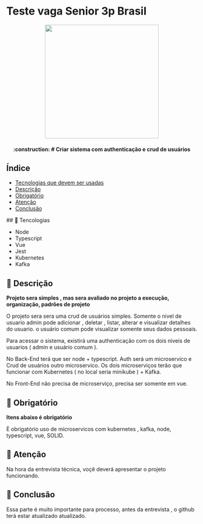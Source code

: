 # Teste vaga Senior 3p Brasil

<p align="center">
<img width="300" src="https://3pbrasil.com.br/wp-content/uploads/2020/06/logo_3pbrasil_dark_v2.svg"/>
</p>


<h4 align="center"> 
    :construction:  # Criar sistema com authenticação e crud de usuários
</h4>

## Índice 

* [Tecnologias que devem ser usadas](#tecnologias)
* [Descrição](#descricao)
* [Obrigatório](#obrigatorio)
* [Atenção](#atenco)
* [Conclusão](#conclusao)

<div id="tecnologias" >
## 🚀 Tencologias

* Node
* Typescript
* Vue
* Jest    
* Kubernetes
* Kafka    
    
</div>

## 🧰 Descrição

**Projeto sera simples , mas sera avaliado no projeto a execução, organização, padrões de projeto**

O projeto sera sera uma crud de usuários simples. Somente o nivel de usuario admin pode adicionar , deletar , listar, alterar e visualizar detalhes do usuario. o usuário comum pode visualizar somente seus dados pessoais.

Para acessar o sistema, existirá uma authenticação com os dois niveis de usuarios ( admin e usuário comum ).

No Back-End terá que ser node + typescript. Auth será um microservico e Crud de usuários outro microservico. Os dois microserviços terão que funcionar com Kubernetes ( no local seria minikube ) + Kafka.

No Front-End não precisa de microserviço, precisa ser somente em vue.

## 🧰 Obrigatório

**Itens abaixo é obrigatório**

È obrigatório uso de microservicos com kubernetes , kafka, node, typescript, vue, SOLID.

## 🧰 Atenção

Na hora da entrevista técnica, voçê deverá apresentar o projeto funcionando.

## 🧰 Conclusão

Essa parte é muito importante para processo, antes da entrevista , o github terá estar atualizado atualizado.






